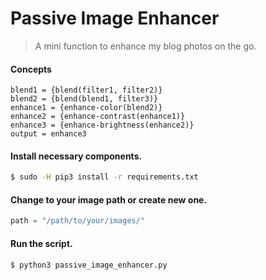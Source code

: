 # Passive Image Enhancer

> A mini function to enhance my blog photos on the go.

#### Concepts

```text
blend1 = {blend(filter1, filter2)}
blend2 = {blend(blend1, filter3)}
enhance1 = {enhance-color(blend2)}
enhance2 = {enhance-contrast(enhance1)}
enhance3 = {enhance-brightness(enhance2)}
output = enhance3
```

#### Install necessary components.

```bash
$ sudo -H pip3 install -r requirements.txt
```

#### Change to your image path or create new one.

```python
path = "/path/to/your/images/"
```

#### Run the script.

```bash
$ python3 passive_image_enhancer.py
```
